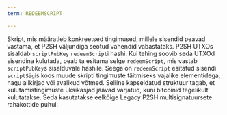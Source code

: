 ```yaml
---
term: REDEEMSCRIPT

---
```

Skript, mis määratleb konkreetsed tingimused, millele sisendid peavad vastama, et P2SH väljundiga seotud vahendid vabastataks. P2SH UTXOs sisaldab `scriptPubKey` `redeemScript`i hashi. Kui tehing soovib seda UTXOd sisendina kulutada, peab ta esitama selge `redeemScript`, mis vastab `scriptPubKey`s sisalduvale hashile. Seega on `redeemScript` esitatud sisendi `scriptSig`is koos muude skripti tingimuste täitmiseks vajalike elementidega, nagu allkirjad või avalikud võtmed. Selline kapseldatud struktuur tagab, et kulutamistingimuste üksikasjad jäävad varjatud, kuni bitcoinid tegelikult kulutatakse. Seda kasutatakse eelkõige Legacy P2SH multisignatuursete rahakottide puhul.